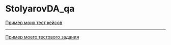 # StolyarovDA_qa


[Пример моих тест кейсов](https://docs.google.com/spreadsheets/d/1Gs6t0oJkPB22tbI_7rCAuDaUiotUr5LuZClOigbsyjk/edit?usp=sharing)


---


[Пример моего тестового задания](https://docs.google.com/spreadsheets/d/1XRuHx_Dcn1akUfsAu3l_bvVZgyvgurVMnUqBVOTVmnI/edit?usp=sharing)
